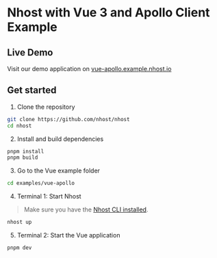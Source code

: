# Nhost with Vue 3 and Apollo Client Example

## Live Demo

Visit our demo application on [vue-apollo.example.nhost.io](https://vue-apollo.example.nhost.io)

## Get started

1. Clone the repository

```sh
git clone https://github.com/nhost/nhost
cd nhost
```

2. Install and build dependencies

```sh
pnpm install
pnpm build
```

3. Go to the Vue example folder

```sh
cd examples/vue-apollo
```

4. Terminal 1: Start Nhost

> Make sure you have the [Nhost CLI installed](https://docs.nhost.io/platform/cli).

```sh
nhost up
```

5. Terminal 2: Start the Vue application

```sh
pnpm dev
```
